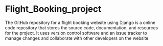 # Flight_Booking_project
The GitHub repository for a flight booking website using Django is a online code repository that stores the source code, documentation, and resources for the project. It uses version control software and an issue tracker to manage changes and collaborate with other developers on the website
